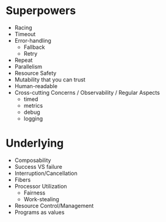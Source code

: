 # Superpowers

- Racing
- Timeout
- Error-handling
  - Fallback
  - Retry
- Repeat
- Parallelism
- Resource Safety
- Mutability that you can trust
- Human-readable
- Cross-cutting Concerns / Observability / Regular Aspects
  - timed
  - metrics
  - debug
  - logging

# Underlying
- Composability
- Success VS failure
- Interruption/Cancellation
- Fibers
- Processor Utilization
  - Fairness
  - Work-stealing
- Resource Control/Management
- Programs as values
